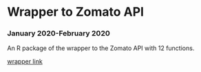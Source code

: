 # Wrapper to Zomato API

### January 2020-February 2020

An R package of the wrapper to the Zomato API with 12 functions.

[wrapper link](https://github.com/yitang310/zomator)
